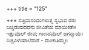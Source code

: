 +++
title = "125"

+++
ಸಚ್ಚಿದಾನಂದಂಗಳಾತ್ಮ ಸ್ವಭಾವ ರಸ।  
ಬಚ್ಚಿಡುವುದದನು ಜೀವಿತೆಯ ಮಾಯಿಕತೆ॥  
ಇಕ್ಷುವೊಲ್ ಜೀವ; ಗಾಣದವೊಲ್ ಜಗನ್ಮಾಯೆ।  
ನಿಚ್ಚವಿಳೆಯಾಲೆಮನೆ - ಮಂಕುತಿಮ್ಮ॥  
